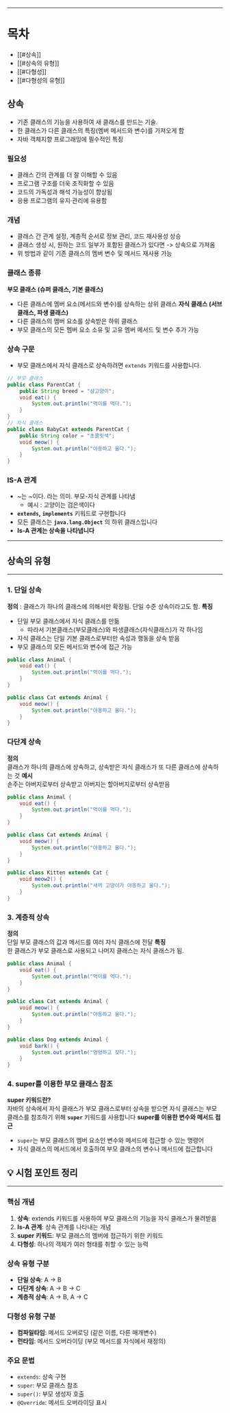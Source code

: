 
---
# 목차
- [[#상속]]
- [[#상속의 유형]]
- [[#다형성]]
- [[#다형성의 유형]]

## 상속
- 기존 클래스의 기능을 사용하여 새 클래스를 만드는 기술.
- 한 클래스가 다른 클래스의 특징(멤버 메서드와 변수)를 가져오게 함
- 자바 객체지향 프로그래밍에 필수적인 특징
### 필요성
- 클래스 간의 관계를 더 잘 이해할 수 있음
- 프로그램 구조를 더욱 조직화할 수 있음
- 코드의 가독성과 해석 가능성이 향상됨
- 응용 프로그램의 유지·관리에 유용함
### 개념
- 클래스 간 관계 설정, 계층적 순서로 정보 관리, 코드 재사용성 상승
- 클래스 생성 시, 원하는 코드 일부가 포함된 클래스가 있다면 -> 상속으로 가져옴
- 위 방법과 같이 기존 클래스의 멤버 변수 및 메서드 재사용 가능
### 클래스 종류
**부모 클래스 (슈퍼 클래스, 기본 클래스)**
- 다른 클래스에 멤버 요소(메서드와 변수)를 상속하는 상위 클래스
**자식 클래스 (서브클래스, 파생 클래스)**
- 다른 클래스의 멤버 요소를 상속받은 하위 클래스
- 부모 클래스의 모든 멤버 요소 소유 및 고유 멤버 메서드 및 변수 추가 가능
### 상속 구문
- 부모 클래스에서 자식 클래스로 상속하려면 `extends` 키워드를 사용합니다.
```java
// 부모 클래스 
public class ParentCat { 
	public String breed = "샴고양이"; 
	void eat() { 
		System.out.println("먹이를 먹다."); 
	} 
} 
// 자식 클래스 
public class BabyCat extends ParentCat { 
	public String color = "초콜릿색"; 
	void meow() { 
		System.out.println("야옹하고 울다."); 
	} 
}
```
### IS-A 관계
- ~는 ~이다. 라는 의미. 부모-자식 관계를 나타냄
	- 예시 : 고양이는 검은색이다
- **`extends`, `implements`** 키워드로 구현합니다
- 모든 클래스는 **`java.lang.Object`** 의 하위 클래스입니다
- **Is-A 관계는 상속을 나타냅니다**
---
## 상속의 유형
---
### 1. 단일 상속
**정의** : 클래스가 하나의 클래스에 의해서만 확장됨. 단일 수준 상속이라고도 함.
**특징** 
- 단일 부모 클래스에서 자식 클래스를 만듦
	- 따라서 기본클래스(부모클래스)와 파생클래스(자식클래스)가 각 하나임
- 자식 클래스는 단일 기본 클래스로부터만 속성과 행동을 상속 받음
- 부모 클래스의 모든 메서드와 변수에 접근 가능
```java
public class Animal {
    void eat() {
        System.out.println("먹이를 먹다.");
    }
}

public class Cat extends Animal {
    void meow() {
        System.out.println("야옹하고 울다.");
    }
}
```
### 다단계 상속
**정의**  
클래스가 하나의 클래스에 상속하고, 상속받은 자식 클래스가 또 다른 클래스에 상속하는 것
**예시**  
손주는 아버지로부터 상속받고 아버지는 할아버지로부터 상속받음
```java
public class Animal {
    void eat() {
        System.out.println("먹이를 먹다.");
    }
}

public class Cat extends Animal {
    void meow() {
        System.out.println("야옹하고 울다.");
    }
}

public class Kitten extends Cat {
    void meow2() {
        System.out.println("새끼 고양이가 야옹하고 울다.");
    }
}
```
### 3. 계층적 상속
**정의**  
단일 부모 클래스의 값과 메서드를 여러 자식 클래스에 전달
**특징**  
한 클래스가 부모 클래스로 사용되고 나머지 클래스는 자식 클래스가 됨.
```java
public class Animal {
    void eat() {
        System.out.println("먹이를 먹다.");
    }
}

public class Cat extends Animal {
    void meow() {
        System.out.println("야옹하고 울다.");
    }
}

public class Dog extends Animal {
    void bark() {
        System.out.println("멍멍하고 짖다.");
    }
}
```
### 4. super를 이용한 부모 클래스 참조
**super 키워드란?**  
자바의 상속에서 자식 클래스가 부모 클래스로부터 상속을 받으면 자식 클래스는 부모 클래스를 참조하기 위해 **`super`** 키워드를 사용합니다
**super를 이용한 변수와 메서드 접근**
- `super`는 부모 클래스의 멤버 요소인 변수와 메서드에 접근할 수 있는 명령어
- 자식 클래스의 메서드에서 호출하여 부모 클래스의 변수나 메서드에 접근합니다
## 💡 시험 포인트 정리
---
### 핵심 개념
1. **상속**: extends 키워드를 사용하여 부모 클래스의 기능을 자식 클래스가 물려받음
2. **Is-A 관계**: 상속 관계를 나타내는 개념
3. **super 키워드**: 부모 클래스의 멤버에 접근하기 위한 키워드
4. **다형성**: 하나의 객체가 여러 형태를 취할 수 있는 능력
### 상속 유형 구분
- **단일 상속**: A → B
- **다단계 상속**: A → B → C
- **계층적 상속**: A → B, A → C
### 다형성 유형 구분
- **컴파일타임**: 메서드 오버로딩 (같은 이름, 다른 매개변수)
- **런타임**: 메서드 오버라이딩 (부모 메서드를 자식에서 재정의)
### 주요 문법
- `extends`: 상속 구현
- `super`: 부모 클래스 참조
- `super()`: 부모 생성자 호출
- `@Override`: 메서드 오버라이딩 표시